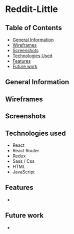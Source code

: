 # Reddit-Little

## Table of Contents

- [General Information](#general-information)
- [Wireframes](#wireframes)
- [Screenshots](#screenshots)
- [Technologies Used](#technologies-used)
- [Features](#features)
- [Future work](#future-work)

## General Information

## Wireframes

## Screenshots

## Technologies used

- React
- React Router
- Redux
- Sass / Css
- HTML
- JavaScript

## Features

-

## Future work

-
